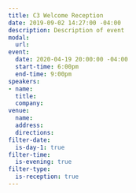 ```yaml
---
title: C3 Welcome Reception
date: 2019-09-02 14:27:00 -04:00
description: Description of event
modal:
  url: 
event:
  date: 2020-04-19 20:00:00 -04:00
  start-time: 6:00pm
  end-time: 9:00pm
speakers:
- name: 
  title: 
  company: 
venue:
  name: 
  address: 
  directions: 
filter-date:
  is-day-1: true
filter-time:
  is-evening: true
filter-type:
  is-reception: true
---
```


